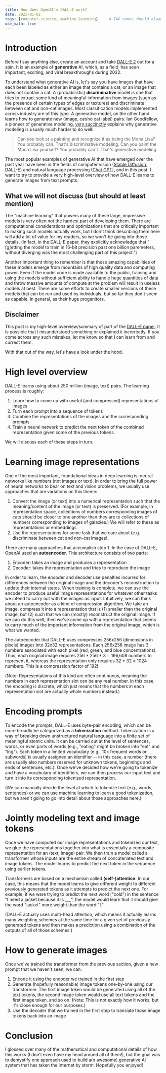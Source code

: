 ```yaml
---
title: How does OpenAI's DALL-E work?
date: 2023-01-02
tags: [computer-science, machine-learning]     # TAG names should always be lowercase
use_math: true
---
```


# Introduction
Before I say anything else, create an account and take [DALL-E 2](https://openai.com/dall-e-2/) out
for a spin. It is an example of **generative** AI, which, as a field, has seen important, exciting, and 
viral breakthroughs during 2022.

To understand what generative AI is, let's say you have images that have each been labeled
as either an image that contains a cat, or an image that does not contain a cat. A (probabilistic) 
**discriminative** model is one that tries to extract some kind of meaningful information from images
(such as the presence of certain types of edges or textures) and discriminate between cat and non-cat images. Most 
classification models implemented across industry are of this type. A generative model, on the other 
hand learns how to generate new (image, cat/no cat label) pairs. Ian Goodfellow, a pioneer of generative modeling, 
[very succinctly](https://www.quora.com/Why-are-generative-models-harder-to-create-than-discriminative-models) 
explains why generative modeling is usually much harder to do well:
> Can you look at a painting and recognize it as being the Mona Lisa? You probably can. That's discriminative modeling. 
> Can you paint the Mona Lisa yourself? You probably can't. That's generative modeling.

The most popular examples of generative AI that have emerged over the past year have been in the fields of computer vision 
([Stable Diffusion](https://stablediffusionweb.com), DALL-E) and natural language processing ([Chat GPT](https://chat.openai.com)),
and in this post, I want to try to provide a very high-level overview of how DALL-E learns to generate images from
text prompts.

## What we will not discuss (but should at least mention)
The "machine learning" that powers many of these large, impressive models is very often not the hardest part of
developing them. There are computational considerations and optimizations that are critically
important to making such models actually work, but I don't think describing them here will add a lot of value for my readers, 
so we won't be going into those details. (In fact, in the DALL-E paper, they explicitly acknowledge that "[g]etting the model to train 
in 16-bit precision past one billion paremeters, without diverging was the most challenging part of this project.")

Another important thing to remember is that these amazing capabilities of these models emerge from mountains of high quality data 
and computing power. Even if the model code is made available to the public, training and using the models without sufficient 
ability to handle huge quantities of data and throw massive amounts of compute at the problem will result in useless models at best. 
There are some efforts to create smaller versions of these models that can be run and used by individuals, but so far they
don't seem as capable, in general, as their huge progenitors.

## Disclaimer
This post is my high-level overview/summary of part of the [DALL-E paper](https://arxiv.org/pdf/2102.12092.pdf). It is possible
that I misunderstood something or explained it incorrectly. If you come across any such mistakes, let me know so that I 
can learn from and correct them.

With that out of the way, let's have a look under the hood.

# High level overview
DALL-E learns using about 250 million (image, text) pairs. The learning process is roughly:
1. Learn how to come up with useful (and compressed) representations of images
2. Turn each prompt into a sequence of tokens
3. Combine the representations of the images and the corresponding prompts
4. Train a neural network to predict the next token of the combined representation given
   some of the previous tokens.

We will discuss each of these steps in turn.

# Learning image representations
One of the most important, foundational ideas in deep learning is: 
neural networks like numbers (not images or text). In order to bring the full power of
neural networks to bear on text and vision problems, we usually use approaches that
are variations on this theme:
1. Convert the image (or text) into a numerical representation such that the meaning/content of the image 
   (or text) is preserved. (For example, in representation space, collections of numbers corresponding images 
   of cats should be closer to one another than they are to collections of numbers corresponding to 
   images of galaxies.) We will refer to these as representations or embeddings.
2. Use the representations for some task that we care about (e.g. discriminate between cat and non-cat images).

There are many approaches that accomplish step 1. In the case of DALL-E, OpenAI used an 
**autoencoder**. This architecture consists of two parts:
1. Encoder: takes an image and produces a representation
2. Decoder: takes the representation and tries to reproduce the image

In order to learn, the encoder and decoder use penalties incurred for differences between the original image and the
decoder's reconstruction to update their internal states. When training is complete, we can use 
the encoder to produce useful image representations for whatever other tasks we intend to carry out with the
images as input. Intuitively, we can think about an autoencoder as a kind of compression algorithm. We take an image, compress it
into a representation that is (1) smaller than the original image, but (2) such that we can (mostly) reconstruct 
the original image. If we can do this well, then we've come up with a representation that seems to carry much of the 
important information from the original image, which is what we wanted.

The autoencoder that DALL-E uses compresses 256x256 (dimensions in pixels) images into 32x32 representations. Each 256x256
image has 3 numbers associated with each pixel (red, green, and blue concentrations). Thus, each original image
requires 256 * 256 * 3 = 196,608 numbers to represent it, whereas the representation only requires 32 * 32 = 1024 numbers.
This is a compression factor of 192! 

(Note: Representations of this kind are often continuous, meaning the numbers in each representation slot can be
any real number. In this case, the encoding is discrete, which just means that the numbers in each representation slot
are actually whole numbers instead.)

# Encoding prompts
To encode the prompts, DALL-E uses byte-pair encoding, which can be more broadly be categorized as a **tokenization** method.
Tokenization is a way of breaking down unstructured natural language into a finite set of meaningful atomic units. It can be carried 
out at the level of sentences, words, or even parts of words (e.g., "eating" might be broken into "eat" and "ing"). Each token in
a limited vocabulary (e.g., 10k frequent words or subwords) is usually assigned an identifier -- in this case, a number 
(there are usually also numbers reserved for unknown tokens, beginnings and ends of sentences, etc.).
Once we've decided how we're going to tokenize and have a vocabulary of identifiers, we can then process our
input text and turn it into its corresponding tokenized representation. 

(We can manually decide the level at which to tokenize text (e.g., words, sentences) or we can use machine learning to learn
a good tokenization, but we aren't going to go into detail about those approaches here.)

# Jointly modeling text and image tokens
Once we have computed our image representations and tokenized our text, we glue the representations together into what is 
essentially a composite representation for an (text, image) pair. We then train a model called a transformer whose inputs are the entire 
stream of concatenated text and image tokens. The model learns to predict the next token in the sequence using earlier tokens. 

Transformers are based on a mechanism called **(self-)attention**. In our case, this means that 
the model learns to give different weight to different previously generated tokens as it attempts to predict
the next one. For example, if we were trying to predict the next word ("cold") in the sentence "I need a jacket because it is ___",
the model would learn that it should give the word "jacket" more weight than the word "I." 

(DALL-E actually uses multi-head attention, which means it actually learns many weighting schemes at the same time for a given
set of previously generated tokens and then makes a prediction using a combination of the outputs of all of those schemes.)

# How to generate images
Once we've trained the transformer from the previous section, given a new prompt that we haven't seen, we can:
1. Encode it using the encoder we trained in the first step
2. Generate (hopefully reasonable) image tokens one-by-one using our transformer. The first image
   token would be generated using all of the text tokens, the second image token would use all
   text tokens and the first image token, and so on. (Note: This is not exactly how it works, but it's 
   close enough for our purposes.)
3. Use the decoder that we trained in the first step to translate those image tokens back into an image

# Conclusion
I glossed over many of the mathematical and computational details of how this works (I don't even have my head around all of them!), 
but the goal was to demystify one approach used to build a(n awesome) generative AI system that has taken the internet by storm.
Hopefully you enjoyed!